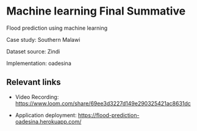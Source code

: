 # Machine learning Final Summative 
Flood prediction using machine learning

Case study: Southern Malawi

Dataset source: Zindi

Implementation: oadesina

## Relevant links

- Video Recording: https://www.loom.com/share/69ee3d3227d149e290325421ac8631dc

- Application deployment: https://flood-prediction-oadesina.herokuapp.com/
